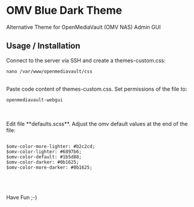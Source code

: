 # OMV Blue Dark Theme
Alternative Theme for OpenMediaVault (OMV NAS) Admin GUI

## Usage / Installation
Connect to the server via SSH and create a themes-custom.css:
<br>
<pre>
<code>nano /var/www/openmediavault/css</code>
</pre>
<br>
Paste code content of themes-custom.css. Set permissions of the file to:
<br>
<pre>
<code>openmediavault-webgui</code>
</pre>
<br>
<br> Edit file **defaults.scss**. Adjust the omv default values at the end of the file:
<pre>
<code>
$omv-color-more-lighter: #b2c2cd;
$omv-color-lighter: #6897b6;
$omv-color-default: #1b5d88;
$omv-color-darker: #0b1625;
$omv-color-more-darker: #0b1625;
</code>
</pre>
<br>
<br>
Have Fun ;-)
